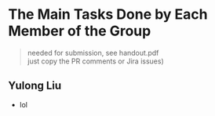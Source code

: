 # The Main Tasks Done by Each Member of the Group
> needed for submission, see handout.pdf<br>
> just copy the PR comments or Jira issues)

## Yulong Liu

- lol
